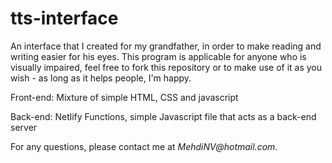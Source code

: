 # tts-interface
An interface that I created for my grandfather, in order to make reading and
writing easier for his eyes. This program is applicable for anyone who is visually
impaired, feel free to fork this repository or to make use of it as you wish -
as long as it helps people, I'm happy.

Front-end:
Mixture of simple HTML, CSS and javascript

Back-end:
Netlify Functions, simple Javascript file that acts as a back-end server

For any questions, please contact me at _MehdiNV@hotmail.com_.
